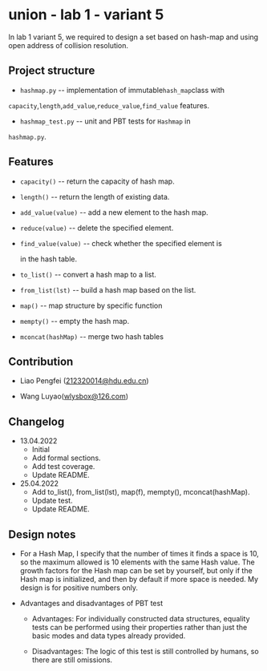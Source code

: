 # union - lab 1 - variant 5

In lab 1 variant 5, we required to design a set based on hash-map and
using open address of collision resolution.

## Project structure

- `hashmap.py` -- implementation of immutable`hash_map`class with

`capacity`,`length`,`add_value`,`reduce_value`,`find_value`
features.

- `hashmap_test.py` -- unit and PBT tests for `Hashmap` in

`hashmap.py`.

## Features

- `capacity()` -- return the capacity of hash map.

- `length()` -- return the length of existing data.

- `add_value(value)` -- add a new element to the hash map.

- `reduce(value)` -- delete the specified element.

- `find_value(value)` -- check whether the specified element is

  in the hash table.

- `to_list()` -- convert a hash map to a list.

- `from_list(lst)` -- build a hash map based on the list.

- `map()` -- map structure by specific function

- `mempty()` -- empty the hash map.

- `mconcat(hashMap)` -- merge two hash tables

## Contribution

- Liao Pengfei (212320014@hdu.edu.cn)

- Wang Luyao(wlysbox@126.com)

## Changelog

- 13.04.2022
  - Initial
  - Add formal sections.
  - Add test coverage.
  - Update README.
- 25.04.2022
  - Add to_list(), from_list(lst), map(f), mempty(), mconcat(hashMap).
  - Update test.
  - Update README.


## Design notes

- For a Hash Map, I specify that the number of times it finds a
  space is 10, so the maximum allowed is 10 elements with the same
  Hash value. The growth factors for the Hash map can be set by
  yourself, but only if the Hash map is initialized, and then by default
  if more space is needed. My design is for positive numbers only.

- Advantages and disadvantages of PBT test

  - Advantages: For individually constructed data structures,
    equality tests can be performed using their properties rather
    than just the basic modes and data types already provided.

  - Disadvantages: The logic of this test is still controlled by
    humans, so there are still omissions.
